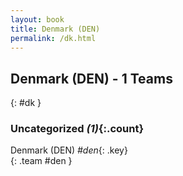 ```yaml
---
layout: book
title: Denmark (DEN)
permalink: /dk.html
---
```


## Denmark (DEN) - 1 Teams
{: #dk }









### Uncategorized _(1)_{:.count}

Denmark  (DEN)  _#den_{: .key} <br>
{: .team #den }


 
